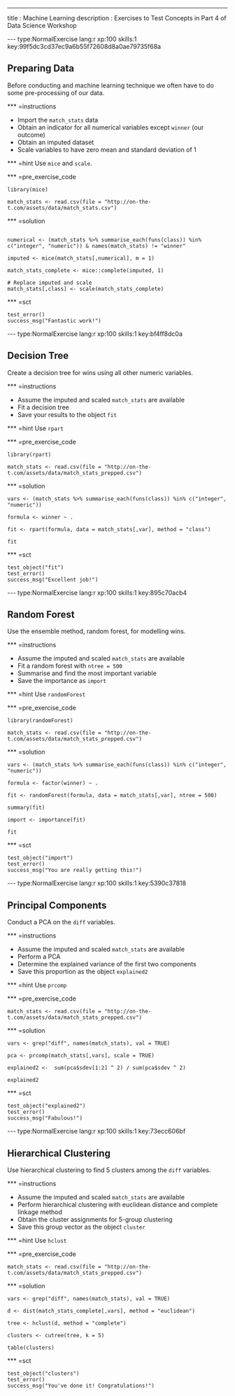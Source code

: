 ---
title       : Machine Learning
description : Exercises to Test Concepts in Part 4 of Data Science Workshop


--- type:NormalExercise lang:r xp:100 skills:1 key:99f5dc3cd37ec9a6b55f72608d8a0ae79735f68a
## Preparing Data

Before conducting and machine learning technique we often have to do some pre-processing of our data.


*** =instructions
- Import the `match_stats` data 
- Obtain an indicator for all numerical variables except `winner` (our outcome)
- Obtain an imputed dataset
- Scale variables to have zero mean and standard deviation of 1


*** =hint
Use `mice` and `scale`.

*** =pre_exercise_code
```{r}
library(mice)

match_stats <- read.csv(file = "http://on-the-t.com/assets/data/match_stats.csv")
```

*** =solution
```{r}

numerical <- (match_stats %>% summarise_each(funs(class)) %in% c("integer", "numeric")) & names(match_stats) != "winner"

imputed <- mice(match_stats[,numerical], m = 1)

match_stats_complete <- mice::complete(imputed, 1) 

# Replace imputed and scale
match_stats[,class] <- scale(match_stats_complete)
```

*** =sct
```{r}
test_error()
success_msg("Fantastic work!")
```


--- type:NormalExercise lang:r xp:100 skills:1 key:bf4ff8dc0a

##  Decision Tree

Create a decision tree for wins using all other numeric variables.

*** =instructions
- Assume the imputed and scaled `match_stats` are available
- Fit a decision tree 
- Save your results to the object `fit`


*** =hint
Use `rpart`

*** =pre_exercise_code
```{r}
library(rpart)

match_stats <- read.csv(file = "http://on-the-t.com/assets/data/match_stats_prepped.csv")
```



*** =solution
```{r}
vars <- (match_stats %>% summarise_each(funs(class)) %in% c("integer", "numeric")) 

formula <- winner ~ .

fit <- rpart(formula, data = match_stats[,var], method = "class")

fit
```

*** =sct
```{r}
test_object("fit")
test_error()
success_msg("Excellent job!")
```



--- type:NormalExercise lang:r xp:100 skills:1 key:895c70acb4

##  Random Forest

Use the ensemble method, random forest, for modelling wins.

*** =instructions
- Assume the imputed and scaled `match_stats` are available
- Fit a random forest with `ntree = 500`
- Summarise and find the most important variable
- Save the importance as `import`


*** =hint
Use `randomForest`


*** =pre_exercise_code
```{r}
library(randomForest)

match_stats <- read.csv(file = "http://on-the-t.com/assets/data/match_stats_prepped.csv")
```

*** =solution
```{r}
vars <- (match_stats %>% summarise_each(funs(class)) %in% c("integer", "numeric")) 

formula <- factor(winner) ~ .

fit <- randomForest(formula, data = match_stats[,var], ntree = 500)

summary(fit)

import <- importance(fit)

fit
```

*** =sct
```{r}
test_object("import")
test_error()
success_msg("You are really getting this!")
```



--- type:NormalExercise lang:r xp:100 skills:1 key:5390c37818

##  Principal Components

Conduct a PCA on the `diff` variables.

*** =instructions
- Assume the imputed and scaled `match_stats` are available
- Perform a PCA
- Determine the explained variance of the first two components
- Save this proportion as the object `explained2`


*** =hint
Use `prcomp`


*** =pre_exercise_code
```{r}
match_stats <- read.csv(file = "http://on-the-t.com/assets/data/match_stats_prepped.csv")
```

*** =solution
```{r}
vars <- grep("diff", names(match_stats), val = TRUE)

pca <- prcomp(match_stats[,vars], scale = TRUE)

explained2 <-  sum(pca$sdev[1:2] ^ 2) / sum(pca$sdev ^ 2)

explained2
```

*** =sct
```{r}
test_object("explained2")
test_error()
success_msg("Fabulous!")
```

--- type:NormalExercise lang:r xp:100 skills:1 key:73ecc606bf

##  Hierarchical Clustering

Use hierarchical clustering to find 5 clusters among the `diff` variables.

*** =instructions
- Assume the imputed and scaled `match_stats` are available
- Perform hierarchical clustering with euclidean distance and complete linkage method
- Obtain the cluster assignments for 5-group clustering
- Save this group vector as the object `cluster`


*** =hint
Use `hclust`


*** =pre_exercise_code
```{r}
match_stats <- read.csv(file = "http://on-the-t.com/assets/data/match_stats_prepped.csv")
```

*** =solution
```{r}
vars <- grep("diff", names(match_stats), val = TRUE)

d <- dist(match_stats_complete[,vars], method = "euclidean")

tree <- hclust(d, method = "complete")

clusters <- cutree(tree, k = 5)

table(clusters)
```

*** =sct
```{r}
test_object("clusters")
test_error()
success_msg("You've done it! Congratulations!")
```


